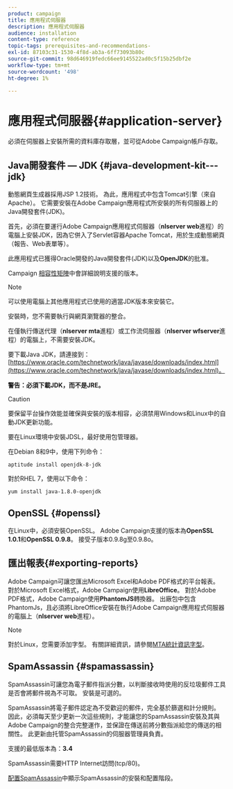 ```yaml
---
product: campaign
title: 應用程式伺服器
description: 應用程式伺服器
audience: installation
content-type: reference
topic-tags: prerequisites-and-recommendations-
exl-id: 87103c31-1530-4f8d-ab3a-6ff73093b80c
source-git-commit: 98d646919fedc66ee9145522ad0c5f15b25dbf2e
workflow-type: tm+mt
source-wordcount: '498'
ht-degree: 1%

---
```


# 應用程式伺服器{#application-server}

必須在伺服器上安裝所需的資料庫存取層，並可從Adobe Campaign帳戶存取。

## Java開發套件 — JDK {#java-development-kit---jdk}

動態網頁生成器採用JSP 1.2技術。 為此，應用程式中包含Tomcat引擎（來自Apache）。 它需要安裝在Adobe Campaign應用程式所安裝的所有伺服器上的Java開發套件(JDK)。

首先，必須在要運行Adobe Campaign應用程式伺服器（**nlserver web**&#x200B;進程）的電腦上安裝JDK，因為它併入了Servlet容器Apache Tomcat，用於生成動態網頁（報告、Web表單等）。

此應用程式已獲得Oracle開發的Java開發套件(JDK)以及&#x200B;**OpenJDK**&#x200B;的批准。

Campaign [相容性矩陣](../../rn/using/compatibility-matrix.md)中會詳細說明支援的版本。

>[!NOTE]
>
>可以使用電腦上其他應用程式已使用的適當JDK版本來安裝它。
>  
>安裝時，您不需要執行與網頁瀏覽器的整合。
>
>在僅執行傳送代理（**nlserver mta**&#x200B;進程）或工作流伺服器（**nlserver wfserver**&#x200B;進程）的電腦上，不需要安裝JDK。

要下載Java JDK，請連接到：[https://www.oracle.com/technetwork/java/javase/downloads/index.html](https://www.oracle.com/technetwork/java/javase/downloads/index.html)。

**警告：必須下載JDK，而不是JRE。**

>[!CAUTION]
>
>要保留平台操作效能並確保與安裝的版本相容，必須禁用Windows和Linux中的自動JDK更新功能。

要在Linux環境中安裝JDSL，最好使用包管理器。

在Debian 8和9中，使用下列命令：

```
aptitude install openjdk-8-jdk
```

對於RHEL 7，使用以下命令：

```
yum install java-1.8.0-openjdk
```

## OpenSSL {#openssl}

在Linux中，必須安裝OpenSSL。 Adobe Campaign支援的版本為&#x200B;**OpenSSL 1.0.1**&#x200B;和&#x200B;**OpenSSL 0.9.8**。 接受子版本0.9.8g至0.9.8o。

## 匯出報表{#exporting-reports}

Adobe Campaign可讓您匯出Microsoft Excel和Adobe PDF格式的平台報表。 對於Microsoft Excel格式，Adobe Campaign使用&#x200B;**LibreOffice**。 對於Adobe PDF格式，Adobe Campaign使用&#x200B;**PhantomJS**&#x200B;轉換器。 出廠包中包含PhantomJs，且必須將LibreOffice安裝在執行Adobe Campaign應用程式伺服器的電腦上（**nlserver web**&#x200B;進程）。

>[!NOTE]
>
>對於Linux，您需要添加字型。 有關詳細資訊，請參閱[MTA統計資訊字型](../../installation/using/prerequisites-of-campaign-installation-in-linux.md#fonts-for-mta-statistics)。

## SpamAssassin {#spamassassin}

SpamAssassin可讓您為電子郵件指派分數，以判斷接收時使用的反垃圾郵件工具是否會將郵件視為不可取。 安裝是可選的。

SpamAssassin將電子郵件認定為不受歡迎的郵件，完全基於篩選和計分規則。 因此，必須每天至少更新一次這些規則，才能讓您的SpamAssassin安裝及其與Adobe Campaign的整合完整運作，並保證在傳送前將分數指派給您的傳送的相關性。 此更新由托管SpamAssassin的伺服器管理員負責。

支援的最低版本為：**3.4**

SpamAssassin需要HTTP Internet訪問(tcp/80)。

[配置SpamAssassin](../../installation/using/configuring-spamassassin.md)中顯示SpamAssassin的安裝和配置階段。
